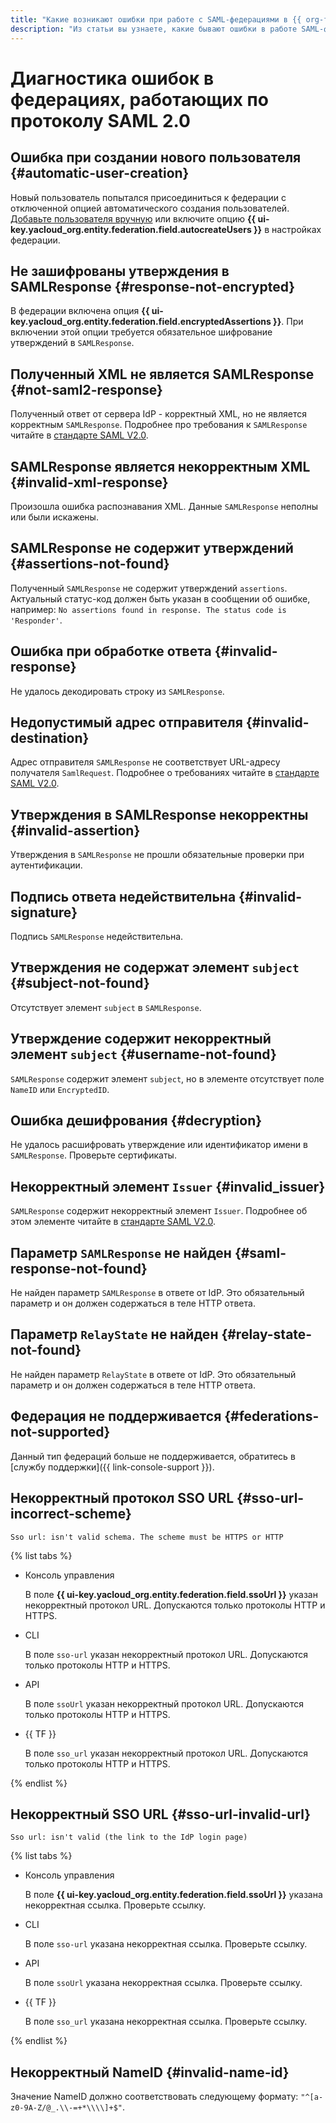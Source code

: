 ```yaml
---
title: "Какие возникают ошибки при работе с SAML-федерациями в {{ org-full-name }}"
description: "Из статьи вы узнаете, какие бывают ошибки в работе SAML-федераций."
---
```


# Диагностика ошибок в федерациях, работающих по протоколу SAML 2.0

## Ошибка при создании нового пользователя {#automatic-user-creation}

Новый пользователь попытался присоединиться к федерации с отключенной опцией автоматического создания пользователей. [Добавьте пользователя вручную](operations/add-account.md#add-user-sso) или включите опцию **{{ ui-key.yacloud_org.entity.federation.field.autocreateUsers }}** в настройках федерации.

## Не зашифрованы утверждения в SAMLResponse {#response-not-encrypted}

В федерации включена опция **{{ ui-key.yacloud_org.entity.federation.field.encryptedAssertions }}**. При включении этой опции требуется обязательное шифрование утверждений в `SAMLResponse`.

## Полученный XML не является SAMLResponse {#not-saml2-response}

Полученный ответ от сервера IdP - корректный XML, но не является корректным `SAMLResponse`. Подробнее про требования к `SAMLResponse` читайте в [стандарте SAML V2.0](https://docs.oasis-open.org/security/saml/v2.0/saml-core-2.0-os.pdf#page=46).

## SAMLResponse является некорректным XML {#invalid-xml-response}

Произошла ошибка распознавания XML. Данные `SAMLResponse` неполны или были искажены.

## SAMLResponse не содержит утверждений {#assertions-not-found}

Полученный `SAMLResponse` не содержит утверждений `assertions`. Актуальный статус-код должен быть указан в сообщении об ошибке, например: `No assertions found in response. The status code is 'Responder'`.

## Ошибка при обработке ответа {#invalid-response}

Не удалось декодировать строку из `SAMLResponse`.

## Недопустимый адрес отправителя {#invalid-destination}

Адрес отправителя `SAMLResponse` не соответствует URL-адресу получателя `SamlRequest`. Подробнее о требованиях читайте в [стандарте SAML V2.0](https://docs.oasis-open.org/security/saml/v2.0/saml-core-2.0-os.pdf#page=3).

## Утверждения в SAMLResponse некорректны {#invalid-assertion}

Утверждения в `SAMLResponse` не прошли обязательные проверки при аутентификации.

## Подпись ответа недействительна {#invalid-signature}

Подпись `SAMLResponse` недействительна.

## Утверждения не содержат элемент `subject` {#subject-not-found}

Отсутствует элемент `subject` в `SAMLResponse`.

## Утверждение содержит некорректный элемент `subject` {#username-not-found}

`SAMLResponse` содержит элемент `subject`, но в элементе отсутствует поле `NameID` или `EncryptedID`.

## Ошибка дешифрования {#decryption}

Не удалось расшифровать утверждение или идентификатор имени в `SAMLResponse`. Проверьте сертификаты.

## Некорректный элемент `Issuer` {#invalid_issuer}

`SAMLResponse` содержит некорректный элемент `Issuer`. Подробнее об этом элементе читайте в [стандарте SAML V2.0](https://docs.oasis-open.org/security/saml/v2.0/saml-core-2.0-os.pdf#page=15).

## Параметр `SAMLResponse` не найден {#saml-response-not-found}

Не найден параметр `SAMLResponse` в ответе от IdP. Это обязательный параметр и он должен содержаться в теле HTTP ответа.

## Параметр `RelayState` не найден {#relay-state-not-found}

Не найден параметр `RelayState` в ответе от IdP. Это обязательный параметр и он должен содержаться в теле HTTP ответа.

## Федерация не поддерживается {#federations-not-supported}

Данный тип федераций больше не поддерживается, обратитесь в [службу поддержки]({{ link-console-support }}).

## Некорректный протокол SSO URL {#sso-url-incorrect-scheme}

`Sso url: isn't valid schema. The scheme must be HTTPS or HTTP`

{% list tabs %}

- Консоль управления

  В поле **{{ ui-key.yacloud_org.entity.federation.field.ssoUrl }}** указан некорректный протокол URL. Допускаются только протоколы HTTP и HTTPS.

- CLI

  В поле `sso-url` указан некорректный протокол URL. Допускаются только протоколы HTTP и HTTPS.

- API

  В поле `ssoUrl` указан некорректный протокол URL. Допускаются только протоколы HTTP и HTTPS.

- {{ TF }}

  В поле `sso_url` указан некорректный протокол URL. Допускаются только протоколы HTTP и HTTPS.

{% endlist %}

## Некорректный SSO URL {#sso-url-invalid-url}

`Sso url: isn't valid (the link to the IdP login page)`

{% list tabs %}

- Консоль управления

  В поле **{{ ui-key.yacloud_org.entity.federation.field.ssoUrl }}** указана некорректная ссылка. Проверьте ссылку.

- CLI

  В поле `sso-url` указана некорректная ссылка. Проверьте ссылку.

- API

  В поле `ssoUrl` указана некорректная ссылка. Проверьте ссылку.

- {{ TF }}

  В поле `sso_url` указана некорректная ссылка. Проверьте ссылку.

{% endlist %}

## Некорректный NameID {#invalid-name-id}

Значение NameID должно соответствовать следующему формату: `"^[a-z0-9A-Z/@_.\\-=+*\\\\]+$"`.
